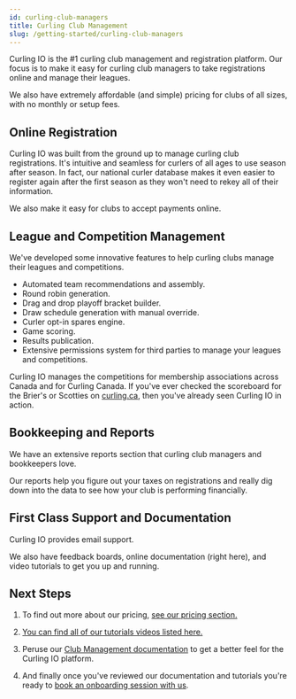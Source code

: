 ```yaml
---
id: curling-club-managers
title: Curling Club Management
slug: /getting-started/curling-club-managers
---
```


Curling IO is the #1 curling club management and registration platform.
Our focus is to make it easy for curling club managers to take registrations online and manage their leagues.

We also have extremely affordable (and simple) pricing for clubs of all sizes, with no monthly or setup fees.

## Online Registration

Curling IO was built from the ground up to manage curling club registrations.
It's intuitive and seamless for curlers of all ages to use season after season.
In fact, our national curler database makes it even easier to register again after the first season as they won't need to rekey all of their information.

We also make it easy for clubs to accept payments online.


## League and Competition Management

We've developed some innovative features to help curling clubs manage their leagues and competitions.

- Automated team recommendations and assembly.
- Round robin generation.
- Drag and drop playoff bracket builder.
- Draw schedule generation with manual override.
- Curler opt-in spares engine.
- Game scoring.
- Results publication.
- Extensive permissions system for third parties to manage your leagues and competitions.

Curling IO manages the competitions for membership associations across Canada and for Curling Canada.
If you've ever checked the scoreboard for the Brier's or Scotties on [curling.ca](https://www.curling.ca/scoreboard), then you've already seen Curling IO in action.


## Bookkeeping and Reports

We have an extensive reports section that curling club managers and bookkeepers love.

Our reports help you figure out your taxes on registrations and really dig down into the data to see how your club is performing financially.


## First Class Support and Documentation

Curling IO provides email support.

We also have feedback boards, online documentation (right here), and video tutorials to get you up and running.


## Next Steps

1. To find out more about our pricing, [see our pricing section.](/docs/getting-started/pricing)

2. [You can find all of our tutorials videos listed here.](https://www.youtube.com/@curlingio)

3. Peruse our [Club Management documentation](/docs/club-management/leagues) to get a better feel for the Curling IO platform.

4. And finally once you've reviewed our documentation and tutorials you're ready to [book an onboarding session with us](/docs/getting-started/book-an-onboarding-session).
